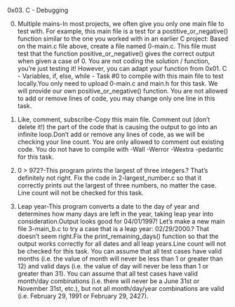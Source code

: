 0x03. C - Debugging

0. Multiple mains-In most projects, we often give you only one main file to test with. For example, this main file is a test for a postitive_or_negative() function similar to the one you worked with in an earlier C project:
Based on the main.c file above, create a file named 0-main.c. This file must test that the function positive_or_negative() gives the correct output when given a case of 0.
You are not coding the solution / function, you’re just testing it! However, you can adapt your function from 0x01. C - Variables, if, else, while - Task #0 to compile with this main file to test locally.You only need to upload 0-main.c and main.h for this task. We will provide our own positive_or_negative() function.
You are not allowed to add or remove lines of code, you may change only one line in this task.

1. Like, comment, subscribe-Copy this main file. Comment out (don’t delete it!) the part of the code that is causing the output to go into an infinite loop.Don’t add or remove any lines of code, as we will be checking your line count. You are only allowed to comment out existing code.
You do not have to compile with -Wall -Werror -Wextra -pedantic for this task.

2. 0 > 972?-This program prints the largest of three integers.? That’s definitely not right.
Fix the code in 2-largest_number.c so that it correctly prints out the largest of three numbers, no matter the case.
Line count will not be checked for this task.

3. Leap year-This program converts a date to the day of year and determines how many days are left in the year, taking leap year into consideration.Output looks good for 04/01/1997! Let’s make a new main file 3-main_b.c to try a case that is a leap year: 02/29/2000.? That doesn’t seem right.Fix the print_remaining_days() function so that the output works correctly for all dates and all leap years.Line count will not be checked for this task.
You can assume that all test cases have valid months (i.e. the value of month will never be less than 1 or greater than 12) and valid days (i.e. the value of day will never be less than 1 or greater than 31).
You can assume that all test cases have valid month/day combinations (i.e. there will never be a June 31st or November 31st, etc.), but not all month/day/year combinations are valid (i.e. February 29, 1991 or February 29, 2427).
